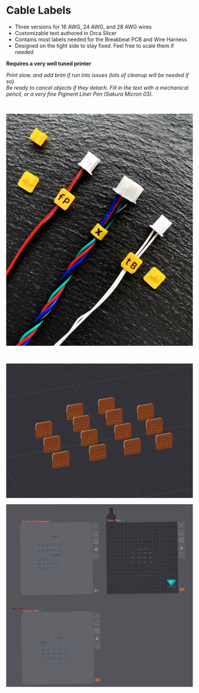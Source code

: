 # Cable Labels

- Three versions for 16 AWG, 24 AWG, and 28 AWG wires
- Customizable text authored in Orca Slicer
- Contains most labels needed for the Breakbeat PCB and Wire Harness
- Designed on the tight side to stay fixed. Feel free to scale them if needed

**Requires a very well tuned printer**

*Print slow, and add brim if run into issues (lots of cleanup will be needed if so).  
Be ready to cancel objects if they detach.
Fill in the text with a mechanical pencil, or a very fine Pigment Liner Pen (Sakura Micron 03).*

<br>

![Preview](labels.png)

<br>

![Preview](slice.png)

![Preview](plate.png)